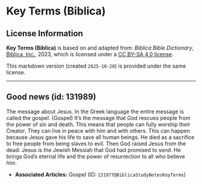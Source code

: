 # Key Terms (Biblica)

## License Information

**Key Terms (Biblica)** is based on and adapted from: _Biblica Bible Dictionary_, [Biblica, Inc.](https://www.biblica.com/), 2023, which is licensed under a [CC BY-SA 4.0 license](https://creativecommons.org/licenses/by-sa/4.0/legalcode.en).

This markdown version (created `2025-10-20`) is provided under the same license.



--------------------------------

## Good news (id: 131989)

The message about Jesus. In the Greek language the entire message is called the gospel. (Gospel) It’s the message that God rescues people from the power of sin and death. This means that people can fully worship their Creator. They can live in peace with him and with others. This can happen because Jesus gave his life to save all human beings. He died as a sacrifice to free people from being slaves to evil. Then God raised Jesus from the dead. Jesus is the Jewish Messiah that God had promised to send. He brings God’s eternal life and the power of resurrection to all who believe him.

* **Associated Articles:** Gospel (ID: `131977@BiblicaStudyNotesKeyTerms`)

